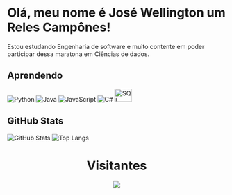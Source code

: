 # Olá, meu nome é José Wellington um Reles Campônes!

Estou estudando Engenharia de software e muito contente em poder participar dessa maratona em Ciências de dados.

## Aprendendo

![Python](https://img.shields.io/badge/Python-000?style=for-the-badge&logo=python) ![Java](https://img.shields.io/badge/Java-000?style=for-the-badge&logo=java) ![JavaScript](https://img.shields.io/badge/JavaScript-000?style=for-the-badge&logo=javascript) ![C#](https://img.shields.io/badge/C%23-000?style=for-the-badge&logo=c-sharp&logoColor=823085) <img height="30" width="40" alt="SQL" src="https://deze4bkinrapp.cloudfront.net/uploads/polyworks/_logoXs/Loop-2.png?mtime=20210203155704-1612367824&focal=none&tmtime=20210312105952-1612367824">

## GitHub Stats

![GitHub Stats](https://github-readme-stats.vercel.app/api?username=relESCampONes&theme=transparent&bg_color=000&border_color=30A3DC&show_icons=true&icon_color=30A3DC&title_color=E94D5F&text_color=FFF) ![Top Langs](https://github-readme-stats.vercel.app/api/top-langs/?username=relESCampONes&layout=compact&langs_count=6&theme=transparent&title_color=ffffff&text_color=ffffff&bg_color=000&border_color=000000)



<h1 align="Center" > Visitantes </h1>

<div align="center">
<img src="https://profile-counter.glitch.me/{relESCampONes}/count.svg">
</div>




